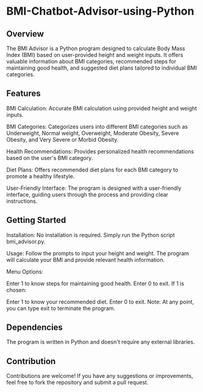 # BMI-Chatbot-Advisor-using-Python

## Overview
The BMI Advisor is a Python program designed to calculate Body Mass Index (BMI) based on user-provided height and weight inputs. It offers valuable information about BMI categories, recommended steps for maintaining good health, and suggested diet plans tailored to individual BMI categories.

## Features
BMI Calculation: Accurate BMI calculation using provided height and weight inputs.

BMI Categories: Categorizes users into different BMI categories such as Underweight, Normal weight, Overweight, Moderate Obesity, Severe Obesity, and Very Severe or Morbid Obesity.

Health Recommendations: Provides personalized health recommendations based on the user's BMI category.

Diet Plans: Offers recommended diet plans for each BMI category to promote a healthy lifestyle.

User-Friendly Interface: The program is designed with a user-friendly interface, guiding users through the process and providing clear instructions.

## Getting Started
Installation: No installation is required. Simply run the Python script bmi_advisor.py.

Usage: Follow the prompts to input your height and weight. The program will calculate your BMI and provide relevant health information.

Menu Options:

Enter 1 to know steps for maintaining good health.
Enter 0 to exit.
If 1 is chosen:

Enter 1 to know your recommended diet.
Enter 0 to exit.
Note: At any point, you can type exit to terminate the program.

## Dependencies
The program is written in Python and doesn't require any external libraries.

## Contribution
Contributions are welcome! If you have any suggestions or improvements, feel free to fork the repository and submit a pull request.
